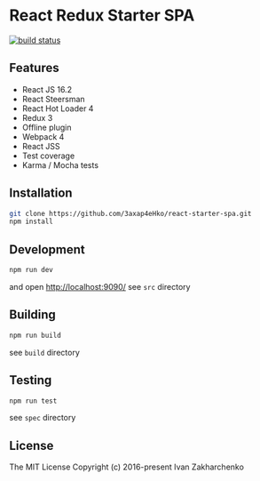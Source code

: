 # React Redux Starter SPA

[![build status](https://travis-ci.org/3axap4eHko/react-starter-spa.svg?branch=master)](https://travis-ci.org/3axap4eHko/react-starter-spa)

## Features
 - React JS 16.2
 - React Steersman
 - React Hot Loader 4
 - Redux 3
 - Offline plugin
 - Webpack 4
 - React JSS
 - Test coverage
 - Karma / Mocha tests

## Installation

``` bash
git clone https://github.com/3axap4eHko/react-starter-spa.git
npm install
```

## Development

``` bash
npm run dev
```
and open [http://localhost:9090/](http://localhost:9090/)
see `src` directory

## Building
``` bash
npm run build
```
see `build` directory

## Testing
``` bash
npm run test
```
see `spec` directory

## License

The MIT License Copyright (c) 2016-present Ivan Zakharchenko